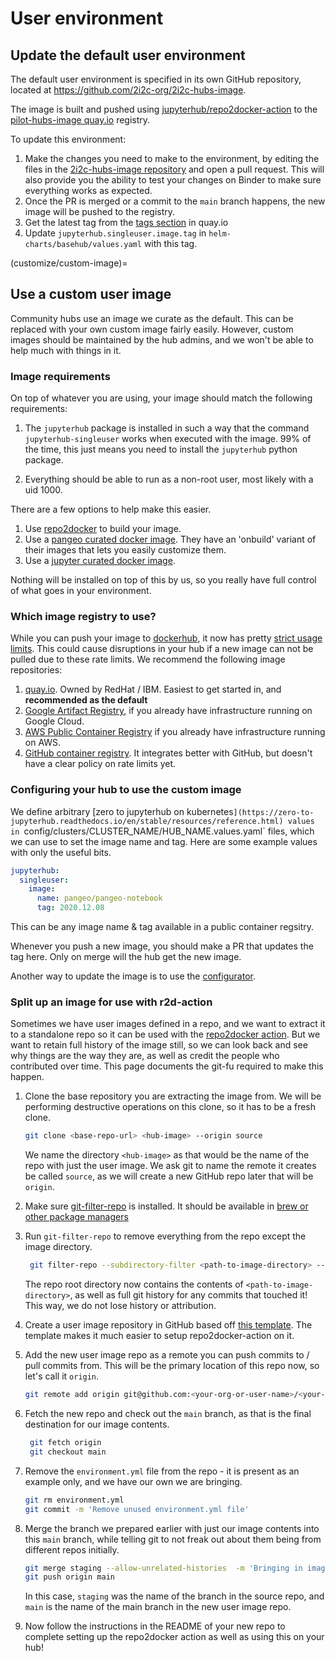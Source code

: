 # User environment

## Update the default user environment

The default user environment is specified in its own GitHub repository, located
at https://github.com/2i2c-org/2i2c-hubs-image.

The image is built and pushed using [jupyterhub/repo2docker-action](https://github.com/jupyterhub/repo2docker-action) to the [pilot-hubs-image quay.io](https://quay.io/repository/2i2c/pilot-hubs-image) registry.

To update this environment:

1. Make the changes you need to make to the environment, by editing the files in
   the [2i2c-hubs-image repository](https://github.com/2i2c-org/2i2c-hubs-image)
   and open a pull request. This will also provide you the ability to test your
   changes on Binder to make sure everything works as expected.
2. Once the PR is merged or a commit to the `main` branch happens, the new image will be pushed
   to the registry.
3. Get the latest tag from the [tags section](https://quay.io/repository/2i2c/2i2c-hubs-image?tab=tags) in quay.io
4. Update `jupyterhub.singleuser.image.tag` in `helm-charts/basehub/values.yaml` with this tag.

(customize/custom-image)=
## Use a custom user image

Community hubs use an image we curate as the default. This can be replaced with your
own custom image fairly easily. However, custom images should be maintained
by the hub admins, and we won't be able to help much with things in it.

### Image requirements

On top of whatever you are using, your image should match the following requirements:

1. The `jupyterhub` package is installed in such a way that the command `jupyterhub-singleuser`
   works when executed with the image. 99% of the time, this just means you need to
   install the `jupyterhub` python package.

2. Everything should be able to run as a non-root user, most likely with a uid 1000.

There are a few options to help make this easier.

1. Use [repo2docker](https://repo2docker.readthedocs.io) to build your image.
2. Use a [pangeo curated docker image](https://github.com/pangeo-data/pangeo-docker-images/).
   They have an 'onbuild' variant of their images that lets you easily customize
   them.
3. Use a [jupyter curated docker image](https://jupyter-docker-stacks.readthedocs.io/en/latest/).

Nothing will be installed on top of this by us, so you really have full control of what
goes in your environment.

### Which image registry to use?

While you can push your image to [dockerhub](https://hub.docker.com), it now has
pretty [strict usage limits](https://www.docker.com/increase-rate-limits). This
could cause disruptions in your hub if a new image can not be pulled due to
these rate limits. We recommend the following image repositories:

1. [quay.io](https://quay.io/). Owned by RedHat / IBM. Easiest to get started in,
   and **recommended as the default**
2. [Google Artifact Registry](https://cloud.google.com/artifact-registry), if
   you already have infrastructure running on Google Cloud.
3. [AWS Public Container Registry](https://aws.amazon.com/blogs/aws/amazon-ecr-public-a-new-public-container-registry/)
   if you already have infrastructure running on AWS.
4. [GitHub container registry](https://docs.github.com/en/free-pro-team@latest/packages/guides/about-github-container-registry).
   It integrates better with GitHub, but doesn't have a clear policy on rate limits
   yet.

### Configuring your hub to use the custom image

We define arbitrary [zero to jupyterhub on kubernetes`](https://zero-to-jupyterhub.readthedocs.io/en/stable/resources/reference.html) values in `config/clusters/CLUSTER_NAME/HUB_NAME.values.yaml` files, which we can use to set the image name and tag.
Here are some example values with only the useful bits.

```yaml
jupyterhub:
  singleuser:
    image:
      name: pangeo/pangeo-notebook
      tag: 2020.12.08
```

This can be any image name & tag available in a public container regsitry.

Whenever you push a new image, you should make a PR that updates the tag here.
Only on merge will the hub get the new image.

Another way to update the image is to use the [configurator](https://docs.2i2c.org/en/latest/admin/howto/configurator.html).

### Split up an image for use with r2d-action

Sometimes we have user images defined in a repo, and we want to extract
it to a standalone repo so it can be used with the [repo2docker action](https://github.com/jupyterhub/repo2docker-action).
But we want to retain full history of the image still, so we can look
back and see why things are the way they are, as well as credit the people
who contributed over time. This page documents the git-fu required to
make this happen.

1. Clone the base repository you are extracting the image from.
   We will be performing destructive operations on this clone,
   so it has to be a fresh clone.

    ```bash
    git clone <base-repo-url> <hub-image> --origin source
    ```

    We name the directory `<hub-image>` as that would be the name of the
    repo with just the user image. We ask git to name the remote it creates be
    called `source`, as we will create a new GitHub repo later that will be `origin`.

2. Make sure [git-filter-repo](https://github.com/newren/git-filter-repo)
   is installed. It should be available in [brew or other package managers](https://github.com/newren/git-filter-repo/blob/main/INSTALL.md)

3. Run `git-filter-repo` to remove everything from the repo except the
   image directory.

   ```bash
    git filter-repo --subdirectory-filter <path-to-image-directory> --force
    ```

    The repo root directory now contains the contents of `<path-to-image-directory>`,
    as well as full git history for any commits that touched it! This way,
    we do not lose history or attribution.

4. Create a user image repository in GitHub based off [this template](https://github.com/2i2c-org/hub-user-image-template).
   The template makes it much easier to setup repo2docker-action on it.

5. Add the new user image repo as a remote you can push commits to / pull commits from.
   This will be the primary location of this repo now, so let's call it `origin`.

   ```bash
   git remote add origin git@github.com:<your-org-or-user-name>/<your-repo-name>.git
   ```

6. Fetch the new repo and check out the `main` branch, as that is the final
   destination for our image contents.

   ```bash
    git fetch origin
    git checkout main
    ```

7. Remove the `environment.yml` file from the repo - it is present as an example
   only, and we have our own we are bringing.

   ```bash
   git rm environment.yml
   git commit -m 'Remove unused environment.yml file'
   ```

8. Merge the branch we prepared earlier with just our image contents into this
   `main` branch, while telling git to not freak out about them being from different
   repos initially.

   ```bash
   git merge staging --allow-unrelated-histories  -m 'Bringing in image directory from deployment repo'
   git push origin main
   ```

   In this case, `staging` was the name of the branch in the source
   repo, and `main` is the name of the main branch in the new user image
   repo.

9. Now follow the instructions in the README of your new repo to complete setting up
   the repo2docker action as well as using this on your hub!

